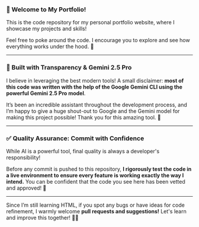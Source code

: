### 👋 Welcome to My Portfolio!

This is the code repository for my personal portfolio website, where I showcase my projects and skills!

Feel free to poke around the code. I encourage you to explore and see how everything works under the hood. 🧐

---

### 🤖 Built with Transparency & Gemini 2.5 Pro

I believe in leveraging the best modern tools! A small disclaimer: **most of this code was written with the help of the Google Gemini CLI using the powerful Gemini 2.5 Pro model**.

It’s been an incredible assistant throughout the development process, and I’m happy to give a huge shout-out to Google and the Gemini model for making this project possible! Thank you for this amazing tool. 🙏

---

### ✅ Quality Assurance: Commit with Confidence

While AI is a powerful tool, final quality is always a developer's responsibility!

Before any commit is pushed to this repository, **I rigorously test the code in a live environment to ensure every feature is working exactly the way I intend.** You can be confident that the code you see here has been vetted and approved! 🚀


---
Since I’m still learning HTML, if you spot any bugs or have ideas for code refinement, I warmly welcome **pull requests and suggestions!** Let's learn and improve this together! 🧑‍💻





